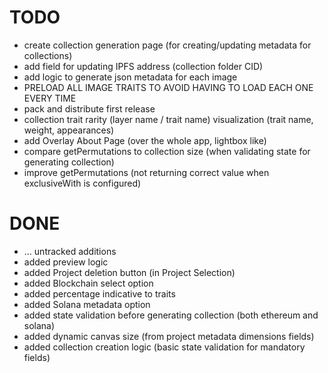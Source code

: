 # TODO

- create collection generation page (for creating/updating metadata for collections)
- add field for updating IPFS address (collection folder CID)
- add logic to generate json metadata for each image 
- PRELOAD ALL IMAGE TRAITS TO AVOID HAVING TO LOAD EACH ONE EVERY TIME
- pack and distribute first release
- collection trait rarity (layer name / trait name) visualization (trait name, weight, appearances)
- add Overlay About Page (over the whole app, lightbox like)
- compare getPermutations to collection size (when validating state for generating collection)
- improve getPermutations (not returning correct value when exclusiveWith is configured)


# DONE

- ... untracked additions
- added preview logic
- added Project deletion button (in Project Selection)
- added Blockchain select option 
- added percentage indicative to traits
- added Solana metadata option
- added state validation before generating collection (both ethereum and solana)
- added dynamic canvas size (from project metadata dimensions fields)
- added collection creation logic (basic state validation for mandatory fields)


